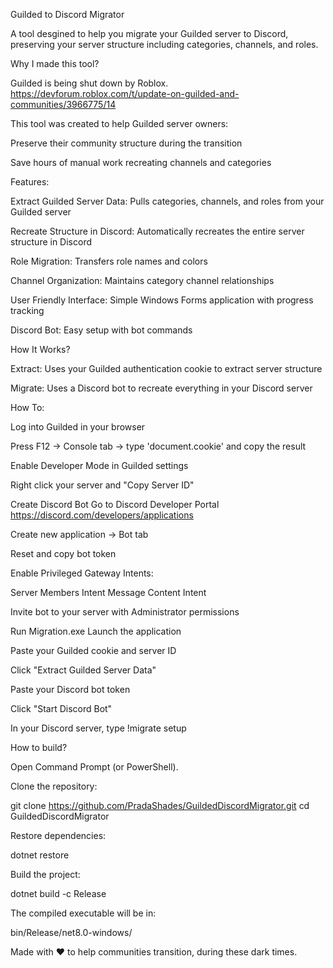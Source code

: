 Guilded to Discord Migrator

A tool desgined to help you migrate your Guilded server to Discord, preserving your server structure including categories, channels, and roles.

Why I made this tool?

Guilded is being shut down by Roblox. https://devforum.roblox.com/t/update-on-guilded-and-communities/3966775/14

This tool was created to help Guilded server owners:

Preserve their community structure during the transition

Save hours of manual work recreating channels and categories

Features:

Extract Guilded Server Data: Pulls categories, channels, and roles from your Guilded server

Recreate Structure in Discord: Automatically recreates the entire server structure in Discord

Role Migration: Transfers role names and colors

Channel Organization: Maintains category channel relationships

User Friendly Interface: Simple Windows Forms application with progress tracking

Discord Bot: Easy setup with bot commands

How It Works?

Extract: Uses your Guilded authentication cookie to extract server structure

Migrate: Uses a Discord bot to recreate everything in your Discord server

How To:

Log into Guilded in your browser

Press F12 → Console tab → type 'document.cookie' and copy the result

Enable Developer Mode in Guilded settings

Right click your server and "Copy Server ID"

Create Discord Bot
Go to Discord Developer Portal https://discord.com/developers/applications

Create new application → Bot tab

Reset and copy bot token

Enable Privileged Gateway Intents:

Server Members Intent Message Content Intent

Invite bot to your server with Administrator permissions

Run Migration.exe
Launch the application

Paste your Guilded cookie and server ID

Click "Extract Guilded Server Data"

Paste your Discord bot token

Click "Start Discord Bot"

In your Discord server, type !migrate setup

How to build?

Open Command Prompt (or PowerShell).

Clone the repository:

git clone https://github.com/PradaShades/GuildedDiscordMigrator.git
cd GuildedDiscordMigrator

Restore dependencies:

dotnet restore

Build the project:

dotnet build -c Release

The compiled executable will be in:

bin/Release/net8.0-windows/

Made with ❤ to help communities transition, during these dark times.

